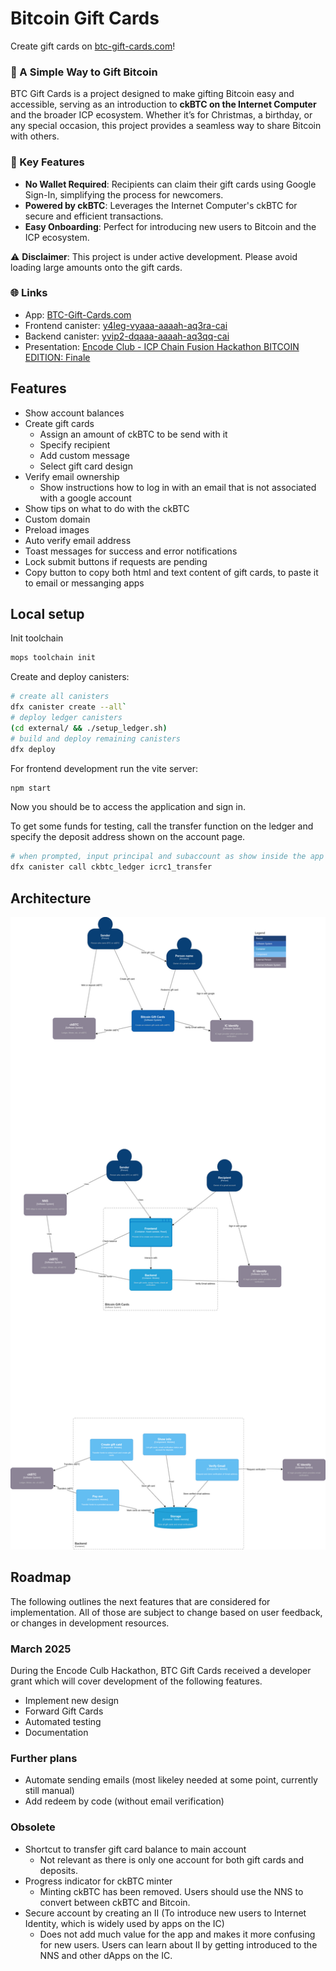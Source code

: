 # Bitcoin Gift Cards

Create gift cards on [btc-gift-cards.com](https://btc-gift-cards.com)!

### 🎁 A Simple Way to Gift Bitcoin

BTC Gift Cards is a project designed to make gifting Bitcoin easy and accessible, serving as an introduction to **ckBTC on the Internet Computer** and the broader ICP ecosystem. Whether it’s for Christmas, a birthday, or any special occasion, this project provides a seamless way to share Bitcoin with others.

### 🚀 Key Features
- **No Wallet Required**: Recipients can claim their gift cards using Google Sign-In, simplifying the process for newcomers.  
- **Powered by ckBTC**: Leverages the Internet Computer's ckBTC for secure and efficient transactions.  
- **Easy Onboarding**: Perfect for introducing new users to Bitcoin and the ICP ecosystem.  

⚠️ **Disclaimer**: This project is under active development. Please avoid loading large amounts onto the gift cards.

### 🌐 Links

- App: [BTC-Gift-Cards.com](https://btc-gift-cards.com)
- Frontend canister: [y4leg-vyaaa-aaaah-aq3ra-cai](https://y4leg-vyaaa-aaaah-aq3ra-cai.icp0.io/)
- Backend canister: [yvip2-dqaaa-aaaah-aq3qq-cai](https://a4gq6-oaaaa-aaaab-qaa4q-cai.raw.icp0.io/?id=yvip2-dqaaa-aaaah-aq3qq-cai)
- Presentation: [Encode Club - ICP Chain Fusion Hackathon BITCOIN EDITION: Finale](https://youtu.be/KhSwGzRhYc0)

## Features

- Show account balances
- Create gift cards
  - Assign an amount of ckBTC to be send with it
  - Specify recipient
  - Add custom message
  - Select gift card design
- Verify email ownership
  - Show instructions how to log in with an email that is not associated with a google account
- Show tips on what to do with the ckBTC
- Custom domain
- Preload images
- Auto verify email address
- Toast messages for success and error notifications
- Lock submit buttons if requests are pending
- Copy button to copy both html and text content of gift cards, to paste it to email or messanging apps

## Local setup

Init toolchain

```bash
mops toolchain init
```

Create and deploy canisters:


```bash
# create all canisters
dfx canister create --all`
# deploy ledger canisters
(cd external/ && ./setup_ledger.sh)
# build and deploy remaining canisters
dfx deploy
```

For frontend development run the vite server:

```bash
npm start
```

Now you should be to access the application and sign in.

To get some funds for testing, call the transfer function on the ledger and specify the deposit address shown on the account page.

```bash
# when prompted, input principal and subaccount as show inside the app
dfx canister call ckbtc_ledger icrc1_transfer
```

## Architecture

![C4 Diagrams](./architecture.drawio.png)

## Roadmap

The following outlines the next features that are considered for implementation.
All of those are subject to change based on user feedback, or changes in development resources.

### March 2025

During the Encode Culb Hackathon, BTC Gift Cards received a developer grant which will cover development of the following features.

- Implement new design
- Forward Gift Cards
- Automated testing
- Documentation

### Further plans

- Automate sending emails (most likeley needed at some point, currently still manual)
- Add redeem by code (without email verification)

### Obsolete

- Shortcut to transfer gift card balance to main account
  - Not relevant as there is only one account for both gift cards and deposits.
- Progress indicator for ckBTC minter
  - Minting ckBTC has been removed. Users should use the NNS to convert between ckBTC and Bitcoin.
- Secure account by creating an II (To introduce new users to Internet Identity, which is widely used by apps on the IC)
  - Does not add much value for the app and makes it more confusing for new users. Users can learn about II by getting introduced to the NNS and other dApps on the IC.
